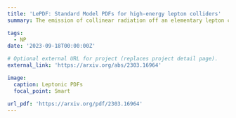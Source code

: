 ```yaml
---
title: 'LePDF: Standard Model PDFs for high-energy lepton colliders'
summary: The emission of collinear radiation off an elementary lepton can be factorised from the hard scattering process by introducing Parton Distribution Functions of a Lepton (LePDF), which, contrary to protons, can be derived from first principles. In case of multi-TeV lepton colliders, such as the muon colliders currently being proposed, the complete structure of Standard Model interactions must be taken into account.

tags:
  - NP
date: '2023-09-18T00:00:00Z'

# Optional external URL for project (replaces project detail page).
external_link: 'https://arxiv.org/abs/2303.16964'

image:
  caption: Leptonic PDFs
  focal_point: Smart

url_pdf: 'https://arxiv.org/pdf/2303.16964'
---
```

